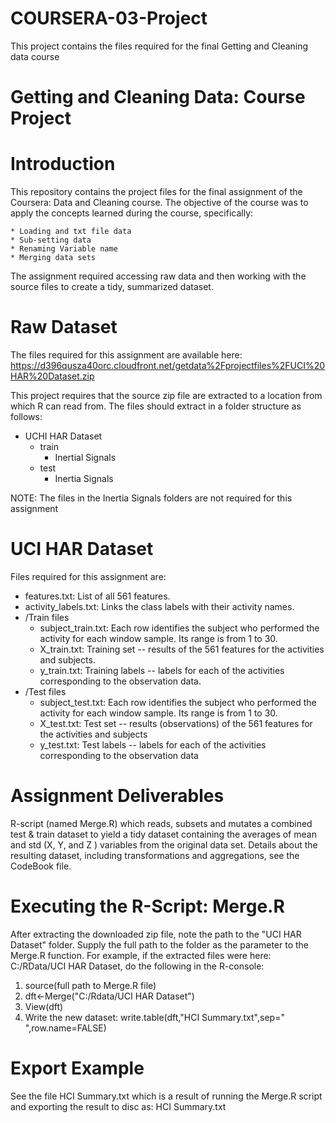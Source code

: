 # COURSERA-03-Project
This project contains the files required for the final Getting and Cleaning data course
# Getting and Cleaning Data: Course Project

# Introduction

This repository contains the project files for the final assignment of
the Coursera: Data and Cleaning course. The objective of the course was
to apply the concepts learned during the course, specifically:

    * Loading and txt file data
    * Sub-setting data
    * Renaming Variable name
    * Merging data sets

The assignment required accessing raw data and then working with the source files to create a tidy, summarized dataset.

# Raw Dataset

The files required for this assignment are available here: https://d396qusza40orc.cloudfront.net/getdata%2Fprojectfiles%2FUCI%20HAR%20Dataset.zip

This project requires that the source zip file are extracted to a location from
which R can read from. The files should extract in a folder structure as
follows:

* UCHI HAR Dataset
  * train
    * Inertial Signals
  * test
    * Inertia Signals

NOTE: The files in the Inertia Signals folders are not required for this assignment

# UCI HAR Dataset

Files required for this assignment are:
  * features.txt:         List of all 561 features.
  * activity_labels.txt:  Links the class labels with their activity names.
  * /Train files
    * subject_train.txt:   Each row identifies the subject who performed the activity for each window sample. Its range is from 1 to 30.
    * X_train.txt:         Training set -- results of the 561 features for the activities and subjects.
    * y_train.txt:         Training labels -- labels for each of the activities corresponding to the observation data.
  * /Test files
    * subject_test.txt:   Each row identifies the subject who performed the activity for each window sample. Its range is from 1 to 30.
    * X_test.txt:         Test set -- results (observations) of the 561 features for the activities and subjects
    * y_test.txt:         Test labels -- labels for each of the activities corresponding to the observation data

# Assignment Deliverables

R-script (named Merge.R) which reads, subsets and mutates a combined test & train dataset to yield a tidy dataset containing the averages of mean and std (X, Y, and Z ) variables from the original data set.
Details about the resulting dataset, including transformations and aggregations, see the CodeBook file.

# Executing the R-Script: Merge.R

After extracting the downloaded zip file, note the path to the "UCI HAR Dataset" folder. Supply the full path to the folder as the parameter to the Merge.R function. For example, if the extracted files were here: C:/RData/UCI HAR Dataset, do the following in the R-console:

1. source(full path to Merge.R file)
2. dft<-Merge("C:/Rdata/UCI HAR Dataset")
3. View(dft)
4. Write the new dataset: write.table(dft,"HCI Summary.txt",sep=" ",row.name=FALSE)
               
 # Export Example
 
 See the file HCI Summary.txt which is a result of running the Merge.R script and exporting the result to disc as: HCI Summary.txt
         
